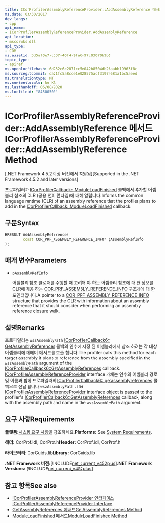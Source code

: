 ```yaml
---
title: ICorProfilerAssemblyReferenceProvider::AddAssemblyReference 메서드
ms.date: 03/30/2017
dev_langs:
- cpp
api_name:
- ICorProfilerAssemblyReferenceProvider.AddAssemblyReference
api_location:
- mscorwks.dll
api_type:
- COM
ms.assetid: 3d5af8e7-c337-48f4-9fa6-97c83878b9b1
topic_type:
- apiref
ms.openlocfilehash: 6d732c6c2871cc5e042b8504db26aabb19963f8c
ms.sourcegitcommit: da21fc5a8cce1e028575acf31974681a1bc5aeed
ms.translationtype: MT
ms.contentlocale: ko-KR
ms.lasthandoff: 06/08/2020
ms.locfileid: "84500509"
---
```

# <a name="icorprofilerassemblyreferenceprovideraddassemblyreference-method"></a><span data-ttu-id="e96aa-102">ICorProfilerAssemblyReferenceProvider::AddAssemblyReference 메서드</span><span class="sxs-lookup"><span data-stu-id="e96aa-102">ICorProfilerAssemblyReferenceProvider::AddAssemblyReference Method</span></span>
<span data-ttu-id="e96aa-103">[.NET Framework 4.5.2 이상 버전에서 지원됨]</span><span class="sxs-lookup"><span data-stu-id="e96aa-103">[Supported in the .NET Framework 4.5.2 and later versions]</span></span>  
  
 <span data-ttu-id="e96aa-104">프로파일러가 [ICorProfilerCallback:: ModuleLoadFinished](icorprofilercallback-moduleloadfinished-method.md) 콜백에서 추가할 어셈블리 참조의 CLR (공용 언어 런타임)에 대해 알립니다.</span><span class="sxs-lookup"><span data-stu-id="e96aa-104">Informs the common language runtime (CLR) of an assembly reference that the profiler plans to add in the [ICorProfilerCallback::ModuleLoadFinished](icorprofilercallback-moduleloadfinished-method.md) callback.</span></span>  
  
## <a name="syntax"></a><span data-ttu-id="e96aa-105">구문</span><span class="sxs-lookup"><span data-stu-id="e96aa-105">Syntax</span></span>  
  
```cpp
HRESULT AddAssemblyReference(  
        const COR_PRF_ASSEMBLY_REFERENCE_INFO* pAssemblyRefInfo  
);  
```  
  
## <a name="parameters"></a><span data-ttu-id="e96aa-106">매개 변수</span><span class="sxs-lookup"><span data-stu-id="e96aa-106">Parameters</span></span>

- `pAssemblyRefInfo`

  <span data-ttu-id="e96aa-107">어셈블리 참조 클로저를 수행할 때 고려해 야 하는 어셈블리 참조에 대 한 정보를 CLR에 제공 하는 [COR_PRF_ASSEMBLY_REFERENCE_INFO](cor-prf-assembly-reference-info-structure.md) 구조체에 대 한 포인터입니다.</span><span class="sxs-lookup"><span data-stu-id="e96aa-107">A pointer to a [COR_PRF_ASSEMBLY_REFERENCE_INFO](cor-prf-assembly-reference-info-structure.md) structure that provides the CLR with information about an assembly reference that it should consider when performing an assembly reference closure walk.</span></span>
  
## <a name="remarks"></a><span data-ttu-id="e96aa-108">설명</span><span class="sxs-lookup"><span data-stu-id="e96aa-108">Remarks</span></span>  
 <span data-ttu-id="e96aa-109">프로파일러는 `wszAssemblyPath` [ICorProfilerCallback6:: GetAssemblyReferences](icorprofilercallback6-getassemblyreferences-method.md) 콜백의 인수에 지정 된 어셈블리에서 참조 하려는 각 대상 어셈블리에 대해이 메서드를 호출 합니다.</span><span class="sxs-lookup"><span data-stu-id="e96aa-109">The profiler calls this method for each target assembly it plans to reference from the assembly specified in the `wszAssemblyPath` argument of the [ICorProfilerCallback6::GetAssemblyReferences](icorprofilercallback6-getassemblyreferences-method.md) callback.</span></span> <span data-ttu-id="e96aa-110">[ICorProfilerAssemblyReferenceProvider](icorprofilerassemblyreferenceprovider-interface.md) interface 개체는 인수의 어셈블리 경로 및 이름과 함께 프로파일러의 [ICorProfilerCallback6:: getassemblyreferences](icorprofilercallback6-getassemblyreferences-method.md) 콜백으로 전달 됩니다 `wszAssemblyPath` .</span><span class="sxs-lookup"><span data-stu-id="e96aa-110">The [ICorProfilerAssemblyReferenceProvider](icorprofilerassemblyreferenceprovider-interface.md) interface object is passed to the profiler's [ICorProfilerCallback6::GetAssemblyReferences](icorprofilercallback6-getassemblyreferences-method.md) callback, along with the assembly path and name in the `wszAssemblyPath` argument.</span></span>  
  
## <a name="requirements"></a><span data-ttu-id="e96aa-111">요구 사항</span><span class="sxs-lookup"><span data-stu-id="e96aa-111">Requirements</span></span>  
 <span data-ttu-id="e96aa-112">**플랫폼:**[시스템 요구 사항](../../get-started/system-requirements.md)을 참조하세요.</span><span class="sxs-lookup"><span data-stu-id="e96aa-112">**Platforms:** See [System Requirements](../../get-started/system-requirements.md).</span></span>  
  
 <span data-ttu-id="e96aa-113">**헤더:** CorProf.idl, CorProf.h</span><span class="sxs-lookup"><span data-stu-id="e96aa-113">**Header:** CorProf.idl, CorProf.h</span></span>  
  
 <span data-ttu-id="e96aa-114">**라이브러리:** CorGuids.lib</span><span class="sxs-lookup"><span data-stu-id="e96aa-114">**Library:** CorGuids.lib</span></span>  
  
 <span data-ttu-id="e96aa-115">**.NET Framework 버전:**[!INCLUDE[net_current_v452plus](../../../../includes/net-current-v452plus-md.md)]</span><span class="sxs-lookup"><span data-stu-id="e96aa-115">**.NET Framework Versions:** [!INCLUDE[net_current_v452plus](../../../../includes/net-current-v452plus-md.md)]</span></span>  
  
## <a name="see-also"></a><span data-ttu-id="e96aa-116">참고 항목</span><span class="sxs-lookup"><span data-stu-id="e96aa-116">See also</span></span>

- [<span data-ttu-id="e96aa-117">ICorProfilerAssemblyReferenceProvider 인터페이스</span><span class="sxs-lookup"><span data-stu-id="e96aa-117">ICorProfilerAssemblyReferenceProvider Interface</span></span>](icorprofilerassemblyreferenceprovider-interface.md)
- [<span data-ttu-id="e96aa-118">GetAssemblyReferences 메서드</span><span class="sxs-lookup"><span data-stu-id="e96aa-118">GetAssemblyReferences Method</span></span>](icorprofilercallback6-getassemblyreferences-method.md)
- [<span data-ttu-id="e96aa-119">ModuleLoadFinished 메서드</span><span class="sxs-lookup"><span data-stu-id="e96aa-119">ModuleLoadFinished Method</span></span>](icorprofilercallback-moduleloadfinished-method.md)
